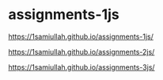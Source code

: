# assignments-1js

https://1samiullah.github.io/assignments-1js/

 https://1samiullah.github.io/assignments-2js/

 https://1samiullah.github.io/assignments-3js/
